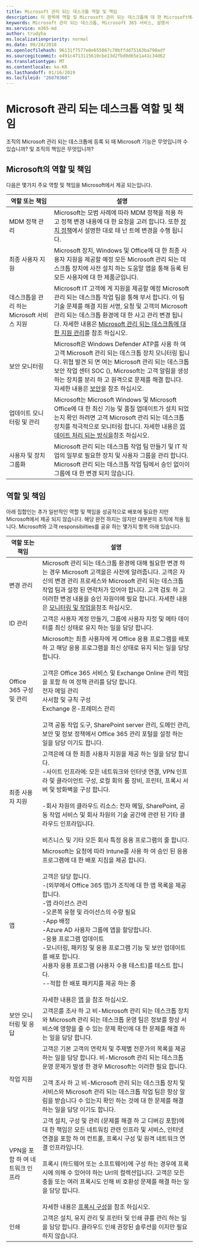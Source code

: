```yaml
---
title: Microsoft 관리 되는 데스크톱 역할 및 책임
description: 이 항목에 역할 및 Microsoft 관리 되는 데스크톱에 대 한 Microsoft에서 제공 하는 책임에 설명 합니다.
keywords: Microsoft 관리 되는 데스크톱, Microsoft 365 서비스, 설명서
ms.service: m365-md
author: trudyha
ms.localizationpriority: normal
ms.date: 09/24/2018
ms.openlocfilehash: 96131f7577e0e655067c70bffdd75163ba790adf
ms.sourcegitcommit: e491c4713115610cbe13d2fbd0d65e1a41c34d62
ms.translationtype: MT
ms.contentlocale: ko-KR
ms.lasthandoff: 01/16/2019
ms.locfileid: "26870360"
---
```

# <a name="microsoft-managed-desktop-roles-and-responsibilities"></a>Microsoft 관리 되는 데스크톱 역할 및 책임


<!--This topic is the target for a "Learn more" link in the Admin Portal (aka.ms/admin-access); do not delete.-->
<!-- from Roles and responsibilities -->

조직의 Microsoft 관리 되는 데스크톱에 등록 되 때 Microsoft 기능은 무엇입니까 수 있습니까? 및 조직의 책임은 무엇입니까?

## <a name="microsofts-roles-and-responsibilities"></a>Microsoft의 역할 및 책임

다음은 몇가지 주요 역할 및 책임을 Microsoft에서 제공 되는입니다.

역할 또는 책임 | 설명
--- | ---
MDM 정책 관리 | Microsoft는 모범 사례에 따라 MDM 정책을 적용 하 고 정책 변경 내용에 대 한 요청을 고려 합니다. 또한 [장치 정책](../service-description/device-policies.md)에서 설명한 대로 테 넌 트에 변경을 수행 됩니다.
최종 사용자 지원 | Microsoft 장치, Windows 및 Office에 대 한 최종 사용자 지원을 제공할 예정 모든 Microsoft 관리 되는 데스크톱 장치에 사전 설치 하는 도움말 앱을 통해 등록 된 모든 사용자에 대 한 제품군입니다. 
데스크톱을 관리 하는 Microsoft 서비스 지원 | Microsoft IT 고객에 게 지원을 제공할 예정 Microsoft 관리 되는 데스크톱 작업 팀을 통해 부서 합니다. 이 팀 기술 문제를 해결 지원 서명, 요청 및 고객의 Microsoft 관리 되는 데스크톱 환경에 대 한 사고 관리 변경 됩니다. 자세한 내용은 [Microsoft 관리 되는 데스크톱에 대 한 지원 관리](../working-with-managed-desktop/admin-support.md)를 참조 하십시오.
보안 모니터링 | Microsoft은 Windows Defender ATP를 사용 하 여 고객 Microsoft 관리 되는 데스크톱 장치 모니터링 됩니다. 위협 발견 되 면 여는 Microsoft 관리 되는 데스크톱 보안 작업 센터 SOC (), Microsoft는 고객 알림을 생성 하는 장치를 분리 하 고 원격으로 문제를 해결 합니다. 자세한 내용은 [보안](../service-description/security.md)을 참조 하십시오.
업데이트 모니터링 및 관리 | Microsoft는 Microsoft Windows 및 Microsoft Office에 대 한 최신 기능 및 품질 업데이트가 설치 되었는지 확인 하려면 고객 Microsoft 관리 되는 데스크톱 장치를 적극적으로 모니터링 합니다. 자세한 내용은 [업데이트 처리 되는 방식을](../service-description/updates.md)참조 하십시오.
사용자 및 장치 그룹화 | Microsoft 관리 되는 데스크톱 작업 팀 만들기 및 IT 작업의 일부로 필요한 장치 및 사용자 그룹을 관리 합니다. Microsoft 관리 되는 데스크톱 작업 팀에서 승인 없이이 그룹에 대 한 변경 되지 않습니다.

## <a name="your-roles-and-responsibilities"></a>역할 및 책임

아래 집합인는 추가 일반적인 역할 및 책임을 성공적으로 배포에 필요한 지만 Microsoft에서 제공 되지 않습니다. 해당 완전 하지는 않지만 대부분의 조직에 적용 됩니다. Microsoft와 고객 responsibilties를 공유 하는 몇가지 항목 아래 있습니다. 

역할 또는 책임 | 설명
--- | ---
변경 관리 | Microsoft 관리 되는 데스크톱 환경에 대해 필요한 변경 하는 경우 Microsoft 고객을은 사전에 알려줍니다. 고객은 자신의 변경 관리 프로세스와 Microsoft 관리 되는 데스크톱 작업 팀과 설정 된 연락처가 있어야 합니다. 고객 검토 하 고 이러한 변경 내용을 승인 자원이에 필요 합니다. 자세한 내용은 [모니터링 및 작업을](../service-description/operations-and-monitoring.md)참조 하십시오.  
ID 관리 | 고객은 사용자 계정 만들기, 그룹에 사용자 지정 및 메타 데이터를 최신 상태로 유지 하는 일을 담당 합니다. 
Office 365 구성 및 관리 | Microsoft는 최종 사용자에 게 Office 응용 프로그램을 배포 하 고 해당 응용 프로그램을 최신 상태로 유지 되는 일을 담당 합니다. <br><br> 고객은 Office 365 서비스 및 Exchange Online 관리 책임을 포함 하 여 정책 관리를 담당 합니다.<br>전자 메일 관리<br>사서함 및 규칙 구성<br>Exchange 온-프레미스 관리<br><br>고객 공동 작업 도구, SharePoint server 관리, 도메인 관리, 보안 및 정보 정책에서 Office 365 관리 포털을 설정 하는 일을 담당 이기도 합니다. 
최종 사용자 지원 | 고객은에 대 한 최종 사용자 지원을 제공 하는 일을 담당 합니다. <br>-사이트 인프라에: 모든 네트워크와 인터넷 연결, VPN 인프라 및 클라이언트 구성, 로컬 회의 룸 장비, 프린터, 프록시 서버 및 방화벽을 구성 합니다.<br><br>-회사 차원의 클라우드 리소스: 전자 메일, SharePoint, 공동 작업 서비스 및 회사 차원의 기술 공간에 관련 된 기타 클라우드 인프라입니다.<br><br>비즈니스 및 기타 모든 회사 특정 응용 프로그램의 줄 합니다.
앱 | Microsoft는 요청에 따라 Intune를 사용 하 여 승인 된 응용 프로그램에 대 한 배포 지침을 제공 합니다.<br><br>고객은 담당 합니다.<br>-(외부에서 Office 365 앱)가 조직에 대 한 앱 목록을 제공합니다.<br>-앱 라이선스 관리<br>-오른쪽 유형 및 라이선스의 수량 필요<br>-App 배정<br>-Azure AD 사용자 그룹에 앱을 할당합니다.<br>-응용 프로그램 업데이트<br>-모니터링, 패키징 및 응용 프로그램 기능 및 보안 업데이트를 배포 합니다.<br>사용자 응용 프로그램 (사용자 수용 테스트)를 테스트 합니다.<br>--적합 한 배포 패키지를 제공 하는 중<br><br>자세한 내용은 [앱](../get-ready/apps.md) 을 참조 하십시오.
보안 모니터링 및 응답 | 고객은를 조사 하 고 비-Microsoft 관리 되는 데스크톱 장치와 Microsoft 관리 되는 데스크톱 운영 팀은 정보를 항상 서비스에 영향을 줄 수 있는 문제 확인에 대 한 문제를 해결 하는 일을 담당 합니다.
작업 지원 | 고객은 기본 고객의 연락처 및 주제별 전문가의 목록을 제공 하는 일을 담당 합니다. 비-Microsoft 관리 되는 데스크톱 운영 문제가 발생 한 경우 Microsoft는 이러한 필요 합니다. <br><br>고객 조사 하 고 비-Microsoft 관리 되는 데스크톱 장치 및 서비스와 Microsoft 관리 되는 데스크톱 작업 팀은 항상 알림을 받습니다 수 있는지 확인 하는 것에 대 한 문제를 해결 하는 일을 담당 이기도 합니다.
VPN을 포함 하 여 네트워크 인프라 | 고객 설치, 구성 및 관리 (문제를 해결 하 고 디버깅 포함)에 대 한 책임은 모든 네트워킹 관련 인프라 및 서비스, 인터넷 연결을 포함 하 여 컨트롤, 프록시 구성 및 원격 네트워크 연결 인프라입니다.<br><br>프록시 (하드웨어 또는 소프트웨어)에 구성 하는 경우에 프록시에 의해 수 있어야 하는 Url의 컬렉션입니다. 고객은 모든 충돌 또는 여러 프록시도 인해 비 호환성 문제를 해결 하는 일을 담당 합니다.<br><br>자세한 내용은 [프록시 구성](../get-ready/network.md)을 참조 하십시오.
인쇄 | 고객은 설치, 유지 관리 및 프린터 및 인쇄 큐를 관리 하는 일을 담당 합니다. 클라우드 인쇄 권장된 솔루션을 이지만 필요 하지 않습니다. 




